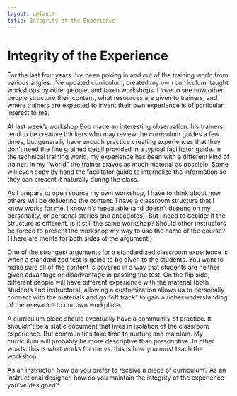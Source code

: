 ```yaml
---
layout: default
title: Integrity of the Experience
---
```


# Integrity of the Experience

For the last four years I’ve been poking in and out of the training world from various angles. I’ve updated curriculum, created my own curriculum, taught workshops by other people, and taken workshops. I love to see how other people structure their content, what resources are given to trainers, and where trainers are expected to invent their own experience is of particular interest to me.

At last week’s workshop Bob made an interesting observation: his trainers tend to be creative thinkers who may review the curriculum guides a few times, but generally have enough practice creating experiences that they don’t need the fine grained detail provided in a typical facilitator guide. In the technical training world, my experience has been with a different kind of trainer. In my “world” the trainer craves as much material as possible. Some will even copy by hand the facilitator guide to internalize the information so they can present it naturally during the class.

As I prepare to open source my own workshop, I have to think about how others will be delivering the content. I have a classroom structure that I know works for me. I know it’s repeatable (and doesn’t depend on my personality, or personal stories and anecdotes). But I need to decide: if the structure is different, is it still the same workshop? Should other instructors be forced to present the workshop my way to use the name of the course? (There are merits for both sides of the argument.)

One of the strongest arguments for a standardized classroom experience is when a standardized test is going to be given to the students. You want to make sure all of the content is covered in a way that students are neither given advantage or disadvantage in passing the test. On the flip side, different people will have different experience with the material (both students and instructors), allowing a customization allows us to personally connect with the materials and go “off track” to gain a richer understanding of the relevance to our own workplace.

A curriculum piece should eventually have a community of practice. It shouldn’t be a static document that lives in isolation of the classroom experience. But communities take time to nurture and maintain. My curriculum will probably be more descriptive than prescriptive. In other words: this is what works for me vs. this is how you must teach the workshop.

As an instructor, how do you prefer to receive a piece of curriculum? As an instructional designer, how do you maintain the integrity of the experience you’ve designed?
